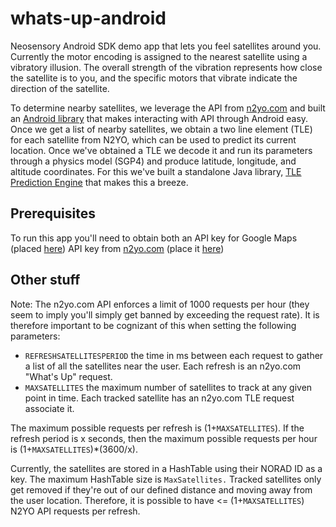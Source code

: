 # whats-up-android
Neosensory Android SDK demo app that lets you feel satellites around you. Currently the motor encoding is assigned to the nearest satellite using a vibratory illusion. The overall strength of the vibration represents how close the satellite is to you, and the specific motors that vibrate indicate the direction of the satellite.

To determine nearby satellites, we leverage the API from [n2yo.com](https://www.n2yo.com/) and built an [Android library](https://github.com/neosensory/n2yo-android-lib) that makes interacting with API through Android easy. Once we get a list of nearby satellites, we obtain a two line element (TLE) for each satellite from N2YO, which can be used to predict its current location. Once we've obtained a TLE we decode it and run its parameters through a physics model (SGP4) and produce latitude, longitude, and altitude coordinates. For this we've built a standalone Java library, [TLE Prediction Engine](https://github.com/neosensory/tle-prediction-engine) that makes this a breeze. 

## Prerequisites
To run this app you'll need to obtain both an API key for Google Maps (placed [here](https://github.com/neosensory/whats-up-neosensory/blob/master/app/src/release/res/values/google_maps_api.xml)) API key from [n2yo.com](https://www.n2yo.com/) (place it [here](https://github.com/neosensory/whats-up-neosensory/blob/master/app/src/main/res/values/other_api_keys.xml))

## Other stuff
Note: The n2yo.com API enforces a limit of 1000 requests per hour (they seem to imply you'll simply get banned by exceeding the request rate). It is therefore important to be cognizant of this when setting the following parameters:
* `REFRESHSATELLITESPERIOD` the time in ms between each request to gather a list of all the satellites near the user. Each refresh is an n2yo.com "What's Up" request.
* `MAXSATELLITES` the maximum number of satellites to track at any given point in time. Each tracked satellite has an n2yo.com TLE request associate it.

The maximum possible requests per refresh is (1+`MAXSATELLITES`). If the refresh period is x seconds, then the maximum possible requests per hour is (1+`MAXSATELLITES`)*(3600/x). 

Currently, the satellites are stored in a HashTable using their NORAD ID as a key. The maximum HashTable size is `MaxSatellites.` Tracked satellites only get removed if they're out of our defined distance and moving away from the user location. Therefore, it is possible to have <= (1+`MAXSATELLITES`) N2YO API requests per refresh.
